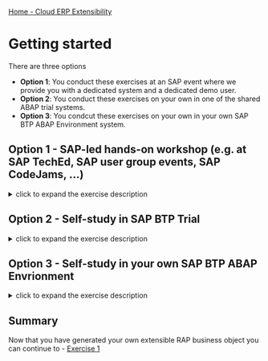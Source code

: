 [Home - Cloud ERP Extensibility](../../README.md#-exercises)

# Getting started

There are three options 

- **Option 1**: You conduct these exercises at an SAP event where we provide you with a dedicated system and a dedicated demo user.   
- **Option 2**: You conduct these exercises on your own in one of the shared ABAP trial systems.   
- **Option 3**: You condcut these exercises on your own in your own SAP BTP ABAP Environment system.   

## Option 1 - SAP-led hands-on workshop (e.g. at SAP TechEd, SAP user group events, SAP CodeJams, ...)    

<details>   
        <summary>click to expand the exercise description</summary>  

In case of an SAP led hands-on session we have prepared the following for your convenience: 

- two exercise packages `ZRAP630_###` and `ZRAP630_###_EXT` and
- an extensible managed Business Object (BO) with one entity _Shop_ with generic transactional behavior - i.e. CRUD: Create, Read, Update, and Delete. 

1. **⚠Check the suffix `###` of your demo user (e.g. developer-###@abapcloud.sap).**

2. In the "Project Explorer" right click on **Favorite Packages** and click on **Add Package...**.   
   Enter `ZRAP630_###` and and select **both** packages and click OK. 

</details>

## Option 2 - Self-study in SAP BTP Trial

<details>   
        <summary>click to expand the exercise description</summary>  

If you run the exercises in SAP BTP ABAP Trial, you have to start a helper class that will generate the necessary artefacts needed for the remaining exercises.

You will generate 
- two exercise packages and
- an extensible managed Business Object (BO) with one entity _Shop_ with generic transactional behavior - i.e. CRUD: Create, Read, Update, and Delete. 

You will use class `ZDMO_GEN_RAP630_SINGLE` to generate two packages. 

> ⚠️ Please note that if you don't find this class you have to import the openSource RAP Generator first as described in the 
> section [Getting started](../../README.md#requirements-for-attending-this-workshop)  

The first package `ZRAP630_###` will contain an extensible RAP business object which you will extend in exercise 2.

You will use the second package `ZRAP630_###_EXT` to store the objects that you are going to create in Excerise 1 and Exercise 2.

1. Right-click **Favorite Objects** and click **Add Object**.
   
2. Search for **`ZDMO_GEN_RAP630_SINGLE`**, select it and click **OK**.    

3. Right-click **`ZDMO_GEN_RAP630_SINGLE`**, select **Run As** > **ABAP Application (Console) F9**.

   ![Run_via_f 9](images/run_via_f9_0020.png)

4. Now your packages `ZRAP630_###` and `ZRAP630_###_EXT` will now be created   
   (where the suffix `###` denotes your group number and will contain everythin g you need).   

   > ⚠ **The generation process will take a few minutes.**   
   > ⚠ So, stay tuned and check the ABAP console.     

   ![Console tab result](images/Console_result.png)

5. **⚠Note down the suffix `###` for later use.**

6. In the "Project Explorer" right click on **Favorite Packages** and click on **Add Package...**.   
   Enter `ZRAP630_###` and and select **both** packages and click OK. 
 

   ![Package](images/packages_0030.png)   
   
</details>

## Option 3 - Self-study in your own SAP BTP ABAP Envrionment

<details>   
        <summary>click to expand the exercise description</summary>  

</details>   

 
## Summary

Now that you have generated your own extensible RAP business object you can continue to - [Exercise 1](../ex1/README.md)
